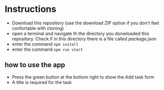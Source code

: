# Instructions

 - Download this repository (use the download ZIP option if you don't feel confortable with cloning)
 - open a terminal and navigate th the directory you donwloaded this repository. Check if in this directory there is a file called *package.json*
 - enter the command ```npm install```
 - enter the command ```npm run start```


 ## how to use the app

 - Press the green button at the bottom right to show the Add task form
 - A title is required for the task

 